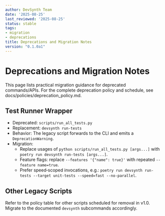 ```yaml
---
author: DevSynth Team
date: '2025-08-25'
last_reviewed: '2025-08-25'
status: stable
tags:
- migration
- deprecations
title: Deprecations and Migration Notes
version: "0.1.0a1"
---
```


# Deprecations and Migration Notes

This page lists practical migration guidance for deprecated commands/APIs.
For the complete deprecation policy and schedule, see docs/policies/deprecation_policy.md.

## Test Runner Wrapper

- Deprecated: `scripts/run_all_tests.py`
- Replacement: `devsynth run-tests`
- Behavior: The legacy script forwards to the CLI and emits a `DeprecationWarning`.
- Migration:
  - Replace usages of `python scripts/run_all_tests.py [args...]` with `poetry run devsynth run-tests [args...]`.
  - Feature flags: replace `--features '{"name": true}'` with repeated `--feature name=true`.
  - Prefer speed‑scoped invocations, e.g.: `poetry run devsynth run-tests --target unit-tests --speed=fast --no-parallel`.

## Other Legacy Scripts

Refer to the policy table for other scripts scheduled for removal in v1.0. Migrate to the documented `devsynth` subcommands accordingly.
